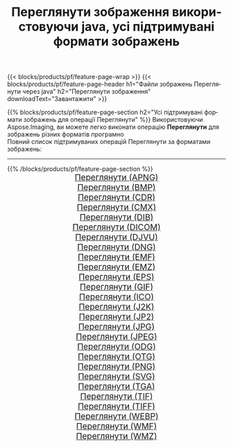 ﻿---
title: Переглянути зображення використовуючи java, усі підтримувані формати зображень 
weight: 3920
url: /uk/java/viewer 
lang: uk
langdirlevel: 2
locales: zh-hans,ja,it,ru,de,es,fr,nl,id,lt,pl,pt,vi,tr,ko,zh-hant,ar,hi,th,sv,cs,uk,he
description: Використовуючи Aspose.Imaging, ви можете легко Переглянути зображення використовуючи  java
---

{{< blocks/products/pf/feature-page-wrap >}}
{{< blocks/products/pf/feature-page-header h1="Файли зображень Переглянути через java" h2="Переглянути зображення" downloadText="Завантажити" >}}


{{% blocks/products/pf/feature-page-section  h2="Усі підтримувані формати зображень для операції Переглянути" %}}
Використовуючи Aspose.Imaging, ви можете легко виконати операцiю **Переглянути** для  зображень різних форматів програмно
<br/>
Повний список підтримуваних операцій Переглянути за форматами зображень:
<hr/>
{{% /blocks/products/pf/feature-page-section %}}
<div class="container-fluid productfamilypage bg-gray">
    <div class="convertypes bg-gray agp-content section">
        <div class="container">
		<div class="row other-converters" style="gap: 10px;font-size: 19px;text-align:center;">
		    <div class='col-md-2 other-converter remove-lp remove-rp'><a href="/imaging/uk/java/viewer/apng" style="padding:15px;">Переглянути (APNG)</a></div><div class='col-md-2 other-converter remove-lp remove-rp'><a href="/imaging/uk/java/viewer/bmp" style="padding:15px;">Переглянути (BMP)</a></div><div class='col-md-2 other-converter remove-lp remove-rp'><a href="/imaging/uk/java/viewer/cdr" style="padding:15px;">Переглянути (CDR)</a></div><div class='col-md-2 other-converter remove-lp remove-rp'><a href="/imaging/uk/java/viewer/cmx" style="padding:15px;">Переглянути (CMX)</a></div><div class='col-md-2 other-converter remove-lp remove-rp'><a href="/imaging/uk/java/viewer/dib" style="padding:15px;">Переглянути (DIB)</a></div><div class='col-md-2 other-converter remove-lp remove-rp'><a href="/imaging/uk/java/viewer/dicom" style="padding:15px;">Переглянути (DICOM)</a></div><div class='col-md-2 other-converter remove-lp remove-rp'><a href="/imaging/uk/java/viewer/djvu" style="padding:15px;">Переглянути (DJVU)</a></div><div class='col-md-2 other-converter remove-lp remove-rp'><a href="/imaging/uk/java/viewer/dng" style="padding:15px;">Переглянути (DNG)</a></div><div class='col-md-2 other-converter remove-lp remove-rp'><a href="/imaging/uk/java/viewer/emf" style="padding:15px;">Переглянути (EMF)</a></div><div class='col-md-2 other-converter remove-lp remove-rp'><a href="/imaging/uk/java/viewer/emz" style="padding:15px;">Переглянути (EMZ)</a></div><div class='col-md-2 other-converter remove-lp remove-rp'><a href="/imaging/uk/java/viewer/eps" style="padding:15px;">Переглянути (EPS)</a></div><div class='col-md-2 other-converter remove-lp remove-rp'><a href="/imaging/uk/java/viewer/gif" style="padding:15px;">Переглянути (GIF)</a></div><div class='col-md-2 other-converter remove-lp remove-rp'><a href="/imaging/uk/java/viewer/ico" style="padding:15px;">Переглянути (ICO)</a></div><div class='col-md-2 other-converter remove-lp remove-rp'><a href="/imaging/uk/java/viewer/j2k" style="padding:15px;">Переглянути (J2K)</a></div><div class='col-md-2 other-converter remove-lp remove-rp'><a href="/imaging/uk/java/viewer/jp2" style="padding:15px;">Переглянути (JP2)</a></div><div class='col-md-2 other-converter remove-lp remove-rp'><a href="/imaging/uk/java/viewer/jpg" style="padding:15px;">Переглянути (JPG)</a></div><div class='col-md-2 other-converter remove-lp remove-rp'><a href="/imaging/uk/java/viewer/jpeg" style="padding:15px;">Переглянути (JPEG)</a></div><div class='col-md-2 other-converter remove-lp remove-rp'><a href="/imaging/uk/java/viewer/odg" style="padding:15px;">Переглянути (ODG)</a></div><div class='col-md-2 other-converter remove-lp remove-rp'><a href="/imaging/uk/java/viewer/otg" style="padding:15px;">Переглянути (OTG)</a></div><div class='col-md-2 other-converter remove-lp remove-rp'><a href="/imaging/uk/java/viewer/png" style="padding:15px;">Переглянути (PNG)</a></div><div class='col-md-2 other-converter remove-lp remove-rp'><a href="/imaging/uk/java/viewer/svg" style="padding:15px;">Переглянути (SVG)</a></div><div class='col-md-2 other-converter remove-lp remove-rp'><a href="/imaging/uk/java/viewer/tga" style="padding:15px;">Переглянути (TGA)</a></div><div class='col-md-2 other-converter remove-lp remove-rp'><a href="/imaging/uk/java/viewer/tif" style="padding:15px;">Переглянути (TIF)</a></div><div class='col-md-2 other-converter remove-lp remove-rp'><a href="/imaging/uk/java/viewer/tiff" style="padding:15px;">Переглянути (TIFF)</a></div><div class='col-md-2 other-converter remove-lp remove-rp'><a href="/imaging/uk/java/viewer/webp" style="padding:15px;">Переглянути (WEBP)</a></div><div class='col-md-2 other-converter remove-lp remove-rp'><a href="/imaging/uk/java/viewer/wmf" style="padding:15px;">Переглянути (WMF)</a></div><div class='col-md-2 other-converter remove-lp remove-rp'><a href="/imaging/uk/java/viewer/wmz" style="padding:15px;">Переглянути (WMZ)</a></div>
                </div>
        </div>
    </div>
</div>
<br/>
